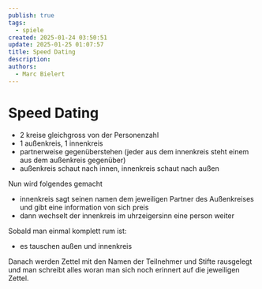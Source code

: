 ```yaml
---
publish: true
tags:
  - spiele
created: 2025-01-24 03:50:51
update: 2025-01-25 01:07:57
title: Speed Dating
description: 
authors:
  - Marc Bielert
---
```


#  Speed Dating

- 2 kreise gleichgross von der Personenzahl
- 1 außenkreis, 1 innenkreis
- partnerweise gegenüberstehen (jeder aus dem innenkreis steht einem aus dem außenkreis gegenüber)
- außenkreis schaut nach innen, innenkreis schaut nach außen

Nun wird folgendes gemacht
- innenkreis sagt seinen namen dem jeweiligen Partner des Außenkreises und gibt eine information von sich preis
- dann wechselt der innenkreis im uhrzeigersinn eine person weiter

Sobald man einmal komplett rum ist:
- es tauschen außen und innenkreis

Danach werden Zettel mit den Namen der Teilnehmer und Stifte rausgelegt und man schreibt alles woran man sich noch erinnert auf die jeweiligen Zettel.

